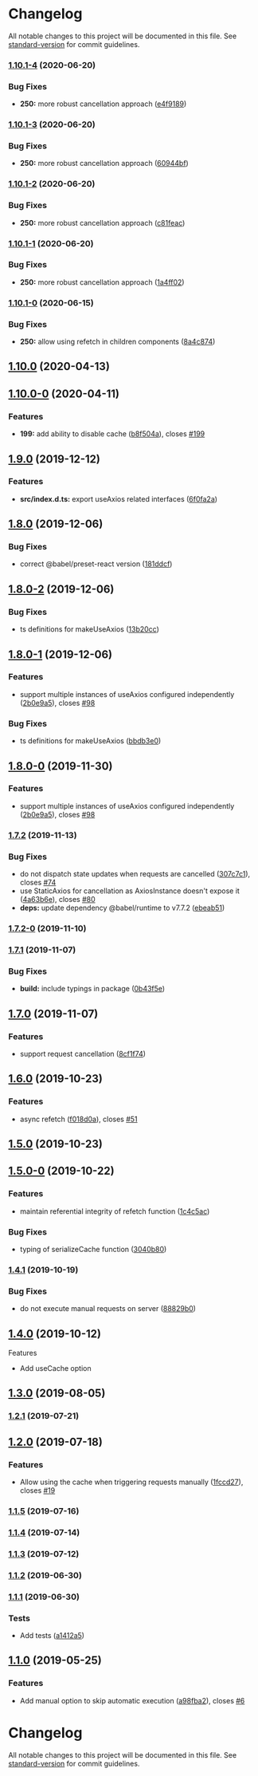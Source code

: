 # Changelog

All notable changes to this project will be documented in this file. See [standard-version](https://github.com/conventional-changelog/standard-version) for commit guidelines.

### [1.10.1-4](https://github.com/simoneb/axios-hooks/compare/v1.10.1-3...v1.10.1-4) (2020-06-20)


### Bug Fixes

* **250:** more robust cancellation approach ([e4f9189](https://github.com/simoneb/axios-hooks/commit/e4f91891f8b86edbc40f70fad57686d564956881))

### [1.10.1-3](https://github.com/simoneb/axios-hooks/compare/v1.10.1-2...v1.10.1-3) (2020-06-20)


### Bug Fixes

* **250:** more robust cancellation approach ([60944bf](https://github.com/simoneb/axios-hooks/commit/60944bf183f4bcca8ca269b33341dad564e3d73f))

### [1.10.1-2](https://github.com/simoneb/axios-hooks/compare/v1.10.1-1...v1.10.1-2) (2020-06-20)


### Bug Fixes

* **250:** more robust cancellation approach ([c81feac](https://github.com/simoneb/axios-hooks/commit/c81feacf5e6c0e90e3126ef4c8c07968987d956b))

### [1.10.1-1](https://github.com/simoneb/axios-hooks/compare/v1.10.1-0...v1.10.1-1) (2020-06-20)


### Bug Fixes

* **250:** more robust cancellation approach ([1a4ff02](https://github.com/simoneb/axios-hooks/commit/1a4ff0280e07615c570556d7143c423b0df6b324))

### [1.10.1-0](https://github.com/simoneb/axios-hooks/compare/v1.10.0...v1.10.1-0) (2020-06-15)


### Bug Fixes

* **250:** allow using refetch in children components ([8a4c874](https://github.com/simoneb/axios-hooks/commit/8a4c87409e1f8ed11354c59554edd3a225adb6e7))

## [1.10.0](https://github.com/simoneb/axios-hooks/compare/v1.10.0-0...v1.10.0) (2020-04-13)

## [1.10.0-0](https://github.com/simoneb/axios-hooks/compare/v1.9.0...v1.10.0-0) (2020-04-11)


### Features

* **199:** add ability to disable cache ([b8f504a](https://github.com/simoneb/axios-hooks/commit/b8f504a1e85f415d70f17d1d38b6c17b33a1372f)), closes [#199](https://github.com/simoneb/axios-hooks/issues/199)

## [1.9.0](https://github.com/simoneb/axios-hooks/compare/v1.8.0...v1.9.0) (2019-12-12)


### Features

* **src/index.d.ts:** export useAxios related interfaces ([6f0fa2a](https://github.com/simoneb/axios-hooks/commit/6f0fa2a49470fa4276ad668baeeddd87e90c34ac))

## [1.8.0](https://github.com/simoneb/axios-hooks/compare/v1.8.0-2...v1.8.0) (2019-12-06)


### Bug Fixes

* correct @babel/preset-react version ([181ddcf](https://github.com/simoneb/axios-hooks/commit/181ddcf9509007f661332fb0f9904ea30af90022))

## [1.8.0-2](https://github.com/simoneb/axios-hooks/compare/v1.8.0-1...v1.8.0-2) (2019-12-06)


### Bug Fixes

* ts definitions for makeUseAxios ([13b20cc](https://github.com/simoneb/axios-hooks/commit/13b20ccf1a84e57b4771168b86338925052f6a9c))

## [1.8.0-1](https://github.com/simoneb/axios-hooks/compare/v1.7.2...v1.8.0-1) (2019-12-06)


### Features

* support multiple instances of useAxios configured independently ([2b0e9a5](https://github.com/simoneb/axios-hooks/commit/2b0e9a58ed55d581f2b06244d68fa8d5609ed50d)), closes [#98](https://github.com/simoneb/axios-hooks/issues/98)


### Bug Fixes

* ts definitions for makeUseAxios ([bbdb3e0](https://github.com/simoneb/axios-hooks/commit/bbdb3e0085d55027151b74690d63657ac0c1118d))

## [1.8.0-0](https://github.com/simoneb/axios-hooks/compare/v1.7.2...v1.8.0-0) (2019-11-30)


### Features

* support multiple instances of useAxios configured independently ([2b0e9a5](https://github.com/simoneb/axios-hooks/commit/2b0e9a58ed55d581f2b06244d68fa8d5609ed50d)), closes [#98](https://github.com/simoneb/axios-hooks/issues/98)

### [1.7.2](https://github.com/simoneb/axios-hooks/compare/v1.7.1...v1.7.2) (2019-11-13)


### Bug Fixes

* do not dispatch state updates when requests are cancelled ([307c7c1](https://github.com/simoneb/axios-hooks/commit/307c7c1565e9f2d36f0e90bd19a86815dde2d8ce)), closes [#74](https://github.com/simoneb/axios-hooks/issues/74)
* use StaticAxios for cancellation as AxiosInstance doesn't expose it ([4a63b6e](https://github.com/simoneb/axios-hooks/commit/4a63b6eab98f642372e1e2bb9d4429650183a1a9)), closes [#80](https://github.com/simoneb/axios-hooks/issues/80)
* **deps:** update dependency @babel/runtime to v7.7.2 ([ebeab51](https://github.com/simoneb/axios-hooks/commit/ebeab5102d0aa60d856f10addc68de4be82c69a9))

### [1.7.2-0](https://github.com/simoneb/axios-hooks/compare/v1.7.1...v1.7.2-0) (2019-11-10)

### [1.7.1](https://github.com/simoneb/axios-hooks/compare/v1.7.0...v1.7.1) (2019-11-07)


### Bug Fixes

* **build:** include typings in package ([0b43f5e](https://github.com/simoneb/axios-hooks/commit/0b43f5ea256a556f6a22261f7130b92db63ddbcc))

## [1.7.0](https://github.com/simoneb/axios-hooks/compare/v1.6.0...v1.7.0) (2019-11-07)


### Features

* support request cancellation ([8cf1f74](https://github.com/simoneb/axios-hooks/commit/8cf1f747c5ae839682f0a6e1da4170e3b1e7b066))

## [1.6.0](https://github.com/simoneb/axios-hooks/compare/v1.5.0...v1.6.0) (2019-10-23)


### Features

* async refetch ([f018d0a](https://github.com/simoneb/axios-hooks/commit/f018d0a31685003244c2be677845c6195646f2bd)), closes [#51](https://github.com/simoneb/axios-hooks/issues/51)

## [1.5.0](https://github.com/simoneb/axios-hooks/compare/v1.5.0-0...v1.5.0) (2019-10-23)

## [1.5.0-0](https://github.com/simoneb/axios-hooks/compare/v1.4.1...v1.5.0-0) (2019-10-22)


### Features

* maintain referential integrity of refetch function ([1c4c5ac](https://github.com/simoneb/axios-hooks/commit/1c4c5acdd56f5597269a0d9ae321daf2e587f5c8))


### Bug Fixes

* typing of serializeCache function ([3040b80](https://github.com/simoneb/axios-hooks/commit/3040b80696e7ab9df07f64ac6c5beacc276178cd))

### [1.4.1](https://github.com/simoneb/axios-hooks/compare/v1.3.0...v1.4.1) (2019-10-19)


### Bug Fixes

* do not execute manual requests on server ([88829b0](https://github.com/simoneb/axios-hooks/commit/88829b0206673f411367eae67b018dae0c48b059))

## [1.4.0](https://github.com/simoneb/axios-hooks/compare/v1.3.0...v1.4.0) (2019-10-12)

Features

- Add useCache option

## [1.3.0](https://github.com/simoneb/axios-hooks/compare/v1.2.1...v1.3.0) (2019-08-05)

### [1.2.1](https://github.com/simoneb/axios-hooks/compare/v1.2.0...v1.2.1) (2019-07-21)

## [1.2.0](https://github.com/simoneb/axios-hooks/compare/v1.1.5...v1.2.0) (2019-07-18)

### Features

- Allow using the cache when triggering requests manually ([1fccd27](https://github.com/simoneb/axios-hooks/commit/1fccd27)), closes [#19](https://github.com/simoneb/axios-hooks/issues/19)

### [1.1.5](https://github.com/simoneb/axios-hooks/compare/v1.1.4...v1.1.5) (2019-07-16)

### [1.1.4](https://github.com/simoneb/axios-hooks/compare/v1.1.3...v1.1.4) (2019-07-14)

### [1.1.3](https://github.com/simoneb/axios-hooks/compare/v1.1.2...v1.1.3) (2019-07-12)

### [1.1.2](https://github.com/simoneb/axios-hooks/compare/v1.1.1...v1.1.2) (2019-06-30)

### [1.1.1](https://github.com/simoneb/axios-hooks/compare/v1.1.0...v1.1.1) (2019-06-30)

### Tests

- Add tests ([a1412a5](https://github.com/simoneb/axios-hooks/commit/a1412a5))

## [1.1.0](https://github.com/simoneb/axios-hooks/compare/v1.0.1...v1.1.0) (2019-05-25)

### Features

- Add manual option to skip automatic execution ([a98fba2](https://github.com/simoneb/axios-hooks/commit/a98fba2)), closes [#6](https://github.com/simoneb/axios-hooks/issues/6)

# Changelog

All notable changes to this project will be documented in this file. See [standard-version](https://github.com/conventional-changelog/standard-version) for commit guidelines.
